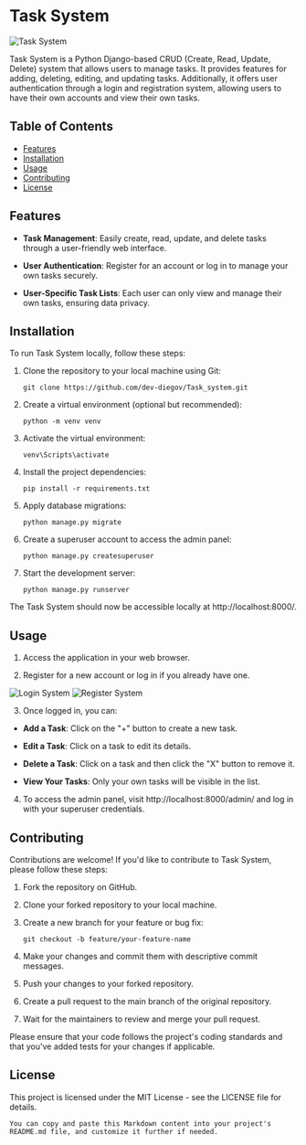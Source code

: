 # Task System

![Task System](https://i.ibb.co/VHGmQbJ/task-system.png)

Task System is a Python Django-based CRUD (Create, Read, Update, Delete) system that allows users to manage tasks. It provides features for adding, deleting, editing, and updating tasks. Additionally, it offers user authentication through a login and registration system, allowing users to have their own accounts and view their own tasks.

## Table of Contents
- [Features](#features)
- [Installation](#installation)
- [Usage](#usage)
- [Contributing](#contributing)
- [License](#license)

## Features

- **Task Management**: Easily create, read, update, and delete tasks through a user-friendly web interface.

- **User Authentication**: Register for an account or log in to manage your own tasks securely.

- **User-Specific Task Lists**: Each user can only view and manage their own tasks, ensuring data privacy.

## Installation

To run Task System locally, follow these steps:

1. Clone the repository to your local machine using Git:

   ```shell
   git clone https://github.com/dev-diegov/Task_system.git
   ```
   
2. Create a virtual environment (optional but recommended):

   ```shell
   python -m venv venv
   ```

3. Activate the virtual environment:
    ```shell
   venv\Scripts\activate
   ```

4. Install the project dependencies:
    ```shell
   pip install -r requirements.txt
   ```

5. Apply database migrations:
   ```shell
   python manage.py migrate
   ```

6. Create a superuser account to access the admin panel:
   ```shell
   python manage.py createsuperuser
   ```

7. Start the development server:
   ```shell
   python manage.py runserver
   ```

The Task System should now be accessible locally at http://localhost:8000/.

## Usage

1. Access the application in your web browser.

2. Register for a new account or log in if you already have one.

![Login System](https://i.ibb.co/Zfsj2v0/login-system.png)
![Register System](https://i.ibb.co/zrQ98Zg/register-system.png)

3. Once logged in, you can:

- **Add a Task**: Click on the "+" button to create a new task.

- **Edit a Task**: Click on a task to edit its details.

- **Delete a Task**: Click on a task and then click the "X" button to remove it.

- **View Your Tasks**: Only your own tasks will be visible in the list.

4. To access the admin panel, visit http://localhost:8000/admin/ and log in with your superuser credentials.


## Contributing
Contributions are welcome! If you'd like to contribute to Task System, please follow these steps:

1. Fork the repository on GitHub.

2. Clone your forked repository to your local machine.

3. Create a new branch for your feature or bug fix:
   ```shell
   git checkout -b feature/your-feature-name
   ```
   
4. Make your changes and commit them with descriptive commit messages.

5. Push your changes to your forked repository.

6. Create a pull request to the main branch of the original repository.

7. Wait for the maintainers to review and merge your pull request.

Please ensure that your code follows the project's coding standards and that you've added tests for your changes if applicable.


## License

This project is licensed under the MIT License - see the LICENSE file for details.
```shell
You can copy and paste this Markdown content into your project's README.md file, and customize it further if needed.
```